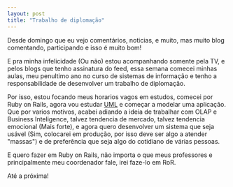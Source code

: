 ```yaml
---
layout: post
title: "Trabalho de diplomação"
---
```


Desde domingo que eu vejo comentários, noticias, e muito, mas muito blog comentando, participando e isso é muito bom!

E pra minha infelicidade (Ou não) estou acompanhando somente pela TV, e pelos blogs que tenho assinatura do feed, essa semana comecei minhas aulas, meu penultimo ano no curso de sistemas de informação e tenho a responsabilidade de desenvolver um trabalho de diplomação.

Por isso, estou focando meus horarios vagos em estudos, comecei por Ruby on Rails, agora vou estudar [UML](http://pt.wikipedia.org/wiki/UML) e começar a modelar uma aplicação. Que por varios motivos, acabei adiando a ideia de trabalhar com OLAP e Business Inteligence, talvez tendencia de mercado, talvez tendencia emocional (Mais forte), e agora quero desenvolver um sistema que seja usável (Sim, colocarei em produção, por isso deve ser algo a atender "massas") e de preferência que seja algo do cotidiano de várias pessoas.

E quero fazer em Ruby on Rails, não importa o que meus professores e principalmente meu coordenador fale, irei faze-lo em RoR.

Até a próxima!
